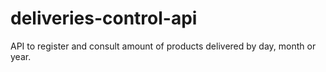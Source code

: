 # deliveries-control-api
API to register and consult amount of products delivered by day, month or year.
